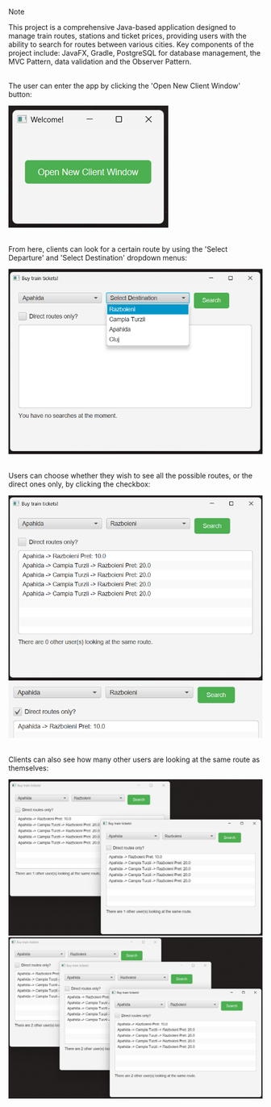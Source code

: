 > [!NOTE]
> This project is a comprehensive Java-based application designed to manage train routes, stations and ticket prices, providing users with the ability to search for routes between various cities. Key components of the project include: JavaFX, Gradle, PostgreSQL for database management, the MVC Pattern, data validation and the Observer Pattern.

</br>
The user can enter the app by clicking the 'Open New Client Window' button:

![login](https://github.com/geoqiq/train-routes-project/blob/f94772d9ec87f95a6498a10a31d5d30e19799f86/screenshots/login.png)

</br>
From here, clients can look for a certain route by using the 'Select Departure' and 'Select Destination' dropdown menus:

![clientview](https://github.com/geoqiq/train-routes-project/blob/f94772d9ec87f95a6498a10a31d5d30e19799f86/screenshots/client.png)

</br>
Users can choose whether they wish to see all the possible routes, or the direct ones only, by clicking the checkbox:

![toaterutele](https://github.com/geoqiq/train-routes-project/blob/f94772d9ec87f95a6498a10a31d5d30e19799f86/screenshots/rute.png)
![rutedirecte](https://github.com/geoqiq/train-routes-project/blob/f94772d9ec87f95a6498a10a31d5d30e19799f86/screenshots/directe.png)

</br>
Clients can also see how many other users are looking at the same route as themselves:

![observer2](https://github.com/geoqiq/train-routes-project/blob/f94772d9ec87f95a6498a10a31d5d30e19799f86/screenshots/observer2.png)
![observer3](https://github.com/geoqiq/train-routes-project/blob/f94772d9ec87f95a6498a10a31d5d30e19799f86/screenshots/observer3.png)
